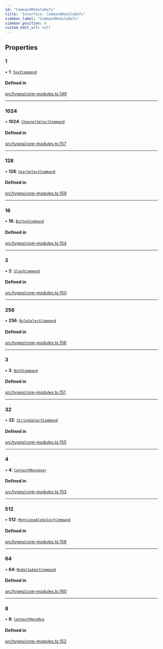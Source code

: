 ```yaml
---
id: "CommandModuleDefs"
title: "Interface: CommandModuleDefs"
sidebar_label: "CommandModuleDefs"
sidebar_position: 0
custom_edit_url: null
---
```


## Properties

### 1

• **1**: [`TextCommand`](TextCommand.md)

#### Defined in

[src/types/core-modules.ts:149](https://github.com/sern-handler/handler/blob/5e3dcf8/src/types/core-modules.ts#L149)

___

### 1024

• **1024**: [`ChannelSelectCommand`](ChannelSelectCommand.md)

#### Defined in

[src/types/core-modules.ts:157](https://github.com/sern-handler/handler/blob/5e3dcf8/src/types/core-modules.ts#L157)

___

### 128

• **128**: [`UserSelectCommand`](UserSelectCommand.md)

#### Defined in

[src/types/core-modules.ts:159](https://github.com/sern-handler/handler/blob/5e3dcf8/src/types/core-modules.ts#L159)

___

### 16

• **16**: [`ButtonCommand`](ButtonCommand.md)

#### Defined in

[src/types/core-modules.ts:154](https://github.com/sern-handler/handler/blob/5e3dcf8/src/types/core-modules.ts#L154)

___

### 2

• **2**: [`SlashCommand`](SlashCommand.md)

#### Defined in

[src/types/core-modules.ts:150](https://github.com/sern-handler/handler/blob/5e3dcf8/src/types/core-modules.ts#L150)

___

### 256

• **256**: [`RoleSelectCommand`](RoleSelectCommand.md)

#### Defined in

[src/types/core-modules.ts:156](https://github.com/sern-handler/handler/blob/5e3dcf8/src/types/core-modules.ts#L156)

___

### 3

• **3**: [`BothCommand`](BothCommand.md)

#### Defined in

[src/types/core-modules.ts:151](https://github.com/sern-handler/handler/blob/5e3dcf8/src/types/core-modules.ts#L151)

___

### 32

• **32**: [`StringSelectCommand`](StringSelectCommand.md)

#### Defined in

[src/types/core-modules.ts:155](https://github.com/sern-handler/handler/blob/5e3dcf8/src/types/core-modules.ts#L155)

___

### 4

• **4**: [`ContextMenuUser`](ContextMenuUser.md)

#### Defined in

[src/types/core-modules.ts:153](https://github.com/sern-handler/handler/blob/5e3dcf8/src/types/core-modules.ts#L153)

___

### 512

• **512**: [`MentionableSelectCommand`](MentionableSelectCommand.md)

#### Defined in

[src/types/core-modules.ts:158](https://github.com/sern-handler/handler/blob/5e3dcf8/src/types/core-modules.ts#L158)

___

### 64

• **64**: [`ModalSubmitCommand`](ModalSubmitCommand.md)

#### Defined in

[src/types/core-modules.ts:160](https://github.com/sern-handler/handler/blob/5e3dcf8/src/types/core-modules.ts#L160)

___

### 8

• **8**: [`ContextMenuMsg`](ContextMenuMsg.md)

#### Defined in

[src/types/core-modules.ts:152](https://github.com/sern-handler/handler/blob/5e3dcf8/src/types/core-modules.ts#L152)
